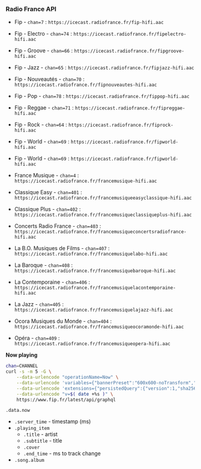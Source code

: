 ### Radio France API 

- Fip              - `chan=7`  : `https://icecast.radiofrance.fr/fip-hifi.aac`
- Fip - Electro    - `chan=74` : `https://icecast.radiofrance.fr/fipelectro-hifi.aac`
- Fip - Groove     - `chan=66` : `https://icecast.radiofrance.fr/fipgroove-hifi.aac`
- Fip - Jazz       - `chan=65` : `https://icecast.radiofrance.fr/fipjazz-hifi.aac`
- Fip - Nouveautés - `chan=70` : `https://icecast.radiofrance.fr/fipnouveautes-hifi.aac`
- Fip - Pop        - `chan=78` : `https://icecast.radiofrance.fr/fippop-hifi.aac`
- Fip - Reggae     - `chan=71` : `https://icecast.radiofrance.fr/fipreggae-hifi.aac`
- Fip - Rock       - `chan=64` : `https://icecast.radiofrance.fr/fiprock-hifi.aac`
- Fip - World      - `chan=69` : `https://icecast.radiofrance.fr/fipworld-hifi.aac`
- Fip - World      - `chan=69` : `https://icecast.radiofrance.fr/fipworld-hifi.aac`

- France Musique            - `chan=4`   : `https://icecast.radiofrance.fr/francemusique-hifi.aac`
- Classique Easy            - `chan=401` : `https://icecast.radiofrance.fr/francemusiqueeasyclassique-hifi.aac`
- Classique Plus            - `chan=402`  : `https://icecast.radiofrance.fr/francemusiqueclassiqueplus-hifi.aac`
- Concerts Radio France     - `chan=403`  : `https://icecast.radiofrance.fr/francemusiqueconcertsradiofrance-hifi.aac`
- La B.O. Musiques de Films - `chan=407`  : `https://icecast.radiofrance.fr/francemusiquelabo-hifi.aac`
- La Baroque                - `chan=408`  : `https://icecast.radiofrance.fr/francemusiquebaroque-hifi.aac`
- La Contemporaine          - `chan=406`  : `https://icecast.radiofrance.fr/francemusiquelacontemporaine-hifi.aac`
- La Jazz                   - `chan=405`  : `https://icecast.radiofrance.fr/francemusiquelajazz-hifi.aac`
- Ocora Musiques du Monde   - `chan=404`  : `https://icecast.radiofrance.fr/francemusiqueocoramonde-hifi.aac`
- Opéra                     - `chan=409`  : `https://icecast.radiofrance.fr/francemusiqueopera-hifi.aac`

**Now playing**
```sh
chan=CHANNEL
curl -s -m 5 -G \
	--data-urlencode "operationName=Now" \
	--data-urlencode 'variables={"bannerPreset":"600x600-noTransform","stationId":'$chan',"previousTrackLimit":1}' \
	--data-urlencode 'extensions={"persistedQuery":{"version":1,"sha256Hash":"8a931c7d177ff69709a79f4c213bd2403f0c11836c560bc22da55628d8100df8"}}' \
	--data-urlencode "v=$( date +%s )" \
	https://www.fip.fr/latest/api/graphql
```
`.data.now`
- `.server_time` - timestamp (ms)
- `.playing_item`
	- `.title` - artist
	- `.subtitle` - title
	- `.cover`
	- `.end_time` - ms to track change
- `.song.album`
